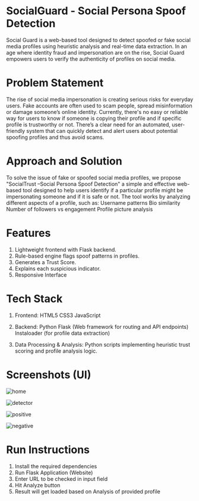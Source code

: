 # SocialGuard - Social Persona Spoof Detection
Social Guard is a web-based tool designed to detect spoofed or fake social media profiles using heuristic analysis and real-time data extraction. In an age where identity fraud and impersonation are on the rise, Social Guard empowers users to verify the authenticity of profiles on social media.

# Problem Statement 
The rise of social media impersonation is creating serious risks for everyday users. Fake accounts are often used to scam people, spread misinformation or damage someone’s online identity.
Currently, there's no easy or reliable way for users to know if someone is copying their profile and if specific profile is trustworthy or not.
There’s a clear need for an automated, user-friendly system that can quickly detect and alert users about potential spoofing profiles and thus avoid scams.

# Approach and Solution
To solve the issue of fake or spoofed social media profiles, we propose "SocialTrust –Social Persona Spoof Detection" a simple and effective web-based tool designed to help users identify if a particular profile might be impersonating someone and if it is safe or not.
The tool works by analyzing different aspects of a profile, such as:
Username patterns
Bio similarity
Number of followers vs engagement
Profile picture analysis 

# Features
1. Lightweight frontend with Flask backend.
2. Rule-based engine flags spoof patterns in profiles.
3. Generates a Trust Score.
4. Explains each suspicious indicator.
5. Responsive Interface

# Tech Stack
1. Frontend:
HTML5
CSS3 
JavaScript

2. Backend:
Python Flask (Web framework for routing and API endpoints)
Instaloader (for profile data extraction)

3. Data Processing & Analysis:
Python scripts implementing heuristic trust scoring and profile analysis logic.

# Screenshots (UI)

![home](https://github.com/user-attachments/assets/c9c870cf-e93d-4974-b8d4-4a19965fa114)

![detector](https://github.com/user-attachments/assets/6c1952cc-0ca1-4ce9-a964-e2300831cfd7)

![positive](https://github.com/user-attachments/assets/6a95d369-c8ff-400e-a994-9104928bb31c)

![negative](https://github.com/user-attachments/assets/14d89367-b21d-4047-bc32-93641da00a2e)

# Run Instructions
1. Install the required dependencies
2. Run Flask Application (Website)
3. Enter URL to be checked in input field
4. Hit Analyze button
5. Result will get loaded based on Analysis of provided profile
